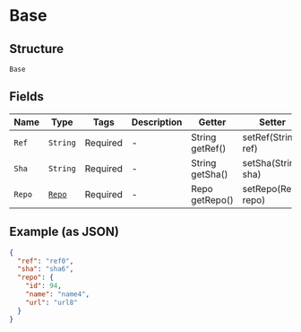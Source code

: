 
# Base

## Structure

`Base`

## Fields

| Name | Type | Tags | Description | Getter | Setter |
|  --- | --- | --- | --- | --- | --- |
| `Ref` | `String` | Required | - | String getRef() | setRef(String ref) |
| `Sha` | `String` | Required | - | String getSha() | setSha(String sha) |
| `Repo` | [`Repo`](../../doc/models/repo.md) | Required | - | Repo getRepo() | setRepo(Repo repo) |

## Example (as JSON)

```json
{
  "ref": "ref0",
  "sha": "sha6",
  "repo": {
    "id": 94,
    "name": "name4",
    "url": "url8"
  }
}
```

